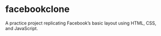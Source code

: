 # facebookclone
A practice project replicating Facebook’s basic layout using HTML, CSS, and JavaScript.
